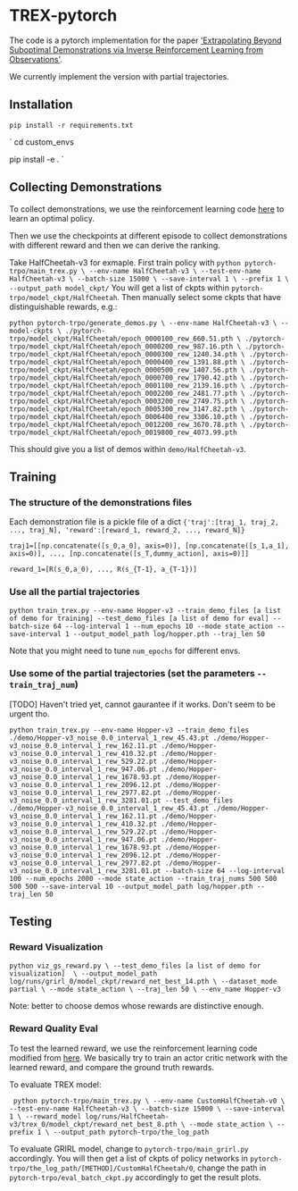 # TREX-pytorch

The code is a pytorch implementation for the paper ['Extrapolating Beyond Suboptimal Demonstrations via Inverse Reinforcement Learning from Observations'](https://arxiv.org/abs/1904.06387).

We currently implement the version with partial trajectories.

## Installation

`pip install -r requirements.txt`

`
cd custom_envs

pip install -e .
`

## Collecting Demonstrations

To collect demonstrations, we use the reinforcement learning code [here](https://github.com/ikostrikov/pytorch-trpo) to learn an optimal policy.

Then we use the checkpoints at different episode to collect demonstrations with different reward and then we can derive the ranking.

Take HalfCheetah-v3 for exmaple. First train policy with
`
python pytorch-trpo/main_trex.py \
  --env-name HalfCheetah-v3 \
  --test-env-name HalfCheetah-v3 \
  --batch-size 15000 \
  --save-interval 1 \
  --prefix 1 \
  --output_path model_ckpt/
`
You will get a list of ckpts within `pytorch-trpo/model_ckpt/HalfCheetah`. Then manually select some ckpts that have distinguishable rewards, e.g.:

`python pytorch-trpo/generate_demos.py \
  --env-name HalfCheetah-v3 \
  --model-ckpts \
  ./pytorch-trpo/model_ckpt/HalfCheetah/epoch_0000100_rew_660.51.pth \
  ./pytorch-trpo/model_ckpt/HalfCheetah/epoch_0000200_rew_987.16.pth \
  ./pytorch-trpo/model_ckpt/HalfCheetah/epoch_0000300_rew_1240.34.pth \
  ./pytorch-trpo/model_ckpt/HalfCheetah/epoch_0000400_rew_1391.88.pth \
  ./pytorch-trpo/model_ckpt/HalfCheetah/epoch_0000500_rew_1407.56.pth \
  ./pytorch-trpo/model_ckpt/HalfCheetah/epoch_0000700_rew_1790.42.pth \
  ./pytorch-trpo/model_ckpt/HalfCheetah/epoch_0001100_rew_2139.16.pth \
  ./pytorch-trpo/model_ckpt/HalfCheetah/epoch_0002200_rew_2481.77.pth \
  ./pytorch-trpo/model_ckpt/HalfCheetah/epoch_0003200_rew_2749.75.pth \
  ./pytorch-trpo/model_ckpt/HalfCheetah/epoch_0005300_rew_3147.82.pth \
  ./pytorch-trpo/model_ckpt/HalfCheetah/epoch_0006400_rew_3306.10.pth \
  ./pytorch-trpo/model_ckpt/HalfCheetah/epoch_0012200_rew_3670.78.pth \
  ./pytorch-trpo/model_ckpt/HalfCheetah/epoch_0019800_rew_4073.99.pth
`

This should give you a list of demos within `demo/HalfCheetah-v3`.

## Training

### The structure of the demonstrations files
Each demonstration file is a pickle file of a dict `{'traj':[traj_1, traj_2, ..., traj_N], 'reward':[reward_1, reward_2, ..., reward_N]}`

`traj1=[[np.concatenate([s_0,a_0], axis=0)], [np.concatenate([s_1,a_1], axis=0)], ..., [np.concatenate([s_T,dummy_action], axis=0)]]`

`reward_1=[R(s_0,a_0), ..., R(s_{T-1}, a_{T-1})]`


### Use all the partial trajectories 
<!-- 
`python train_trex.py --env-name Hopper-v3 --train_demo_files ./demo/Hopper-v3_noise_0.0_interval_1_rew_45.43.pt ./demo/Hopper-v3_noise_0.0_interval_1_rew_162.11.pt ./demo/Hopper-v3_noise_0.0_interval_1_rew_410.32.pt ./demo/Hopper-v3_noise_0.0_interval_1_rew_529.22.pt ./demo/Hopper-v3_noise_0.0_interval_1_rew_947.06.pt ./demo/Hopper-v3_noise_0.0_interval_1_rew_1678.93.pt ./demo/Hopper-v3_noise_0.0_interval_1_rew_2096.12.pt ./demo/Hopper-v3_noise_0.0_interval_1_rew_2977.82.pt ./demo/Hopper-v3_noise_0.0_interval_1_rew_3281.01.pt --test_demo_files ./demo/Hopper-v3_noise_0.0_interval_1_rew_45.43.pt ./demo/Hopper-v3_noise_0.0_interval_1_rew_162.11.pt ./demo/Hopper-v3_noise_0.0_interval_1_rew_410.32.pt ./demo/Hopper-v3_noise_0.0_interval_1_rew_529.22.pt ./demo/Hopper-v3_noise_0.0_interval_1_rew_947.06.pt ./demo/Hopper-v3_noise_0.0_interval_1_rew_1678.93.pt ./demo/Hopper-v3_noise_0.0_interval_1_rew_2096.12.pt ./demo/Hopper-v3_noise_0.0_interval_1_rew_2977.82.pt ./demo/Hopper-v3_noise_0.0_interval_1_rew_3281.01.pt --batch-size 64 --log-interval 100 --num_epochs 2000 --mode state_action --save-interval 10 --output_model_path log/hopper.pth --traj_len 50` -->


`python train_trex.py --env-name Hopper-v3 --train_demo_files [a list of demo for training] --test_demo_files [a list of demo for eval] --batch-size 64 --log-interval 1 --num_epochs 10 --mode state_action --save-interval 1 --output_model_path log/hopper.pth --traj_len 50`

Note that you might need to tune `num_epochs` for different envs.

### Use some of the partial trajectories (set the parameters `--train_traj_num`)
[TODO] Haven't tried yet, cannot gaurantee if it works. Don't seem to be urgent tho.

`python train_trex.py --env-name Hopper-v3 --train_demo_files ./demo/Hopper-v3_noise_0.0_interval_1_rew_45.43.pt ./demo/Hopper-v3_noise_0.0_interval_1_rew_162.11.pt ./demo/Hopper-v3_noise_0.0_interval_1_rew_410.32.pt ./demo/Hopper-v3_noise_0.0_interval_1_rew_529.22.pt ./demo/Hopper-v3_noise_0.0_interval_1_rew_947.06.pt ./demo/Hopper-v3_noise_0.0_interval_1_rew_1678.93.pt ./demo/Hopper-v3_noise_0.0_interval_1_rew_2096.12.pt ./demo/Hopper-v3_noise_0.0_interval_1_rew_2977.82.pt ./demo/Hopper-v3_noise_0.0_interval_1_rew_3281.01.pt --test_demo_files ./demo/Hopper-v3_noise_0.0_interval_1_rew_45.43.pt ./demo/Hopper-v3_noise_0.0_interval_1_rew_162.11.pt ./demo/Hopper-v3_noise_0.0_interval_1_rew_410.32.pt ./demo/Hopper-v3_noise_0.0_interval_1_rew_529.22.pt ./demo/Hopper-v3_noise_0.0_interval_1_rew_947.06.pt ./demo/Hopper-v3_noise_0.0_interval_1_rew_1678.93.pt ./demo/Hopper-v3_noise_0.0_interval_1_rew_2096.12.pt ./demo/Hopper-v3_noise_0.0_interval_1_rew_2977.82.pt ./demo/Hopper-v3_noise_0.0_interval_1_rew_3281.01.pt --batch-size 64 --log-interval 100 --num_epochs 2000 --mode state_action --train_traj_nums 500 500 500 500 --save-interval 10 --output_model_path log/hopper.pth --traj_len 50`





## Testing

### Reward Visualization


`python viz_gs_reward.py \
  --test_demo_files [a list of demo for visualization]  \
  --output_model_path log/runs/grirl_0/model_ckpt/reward_net_best_14.pth \
  --dataset_mode partial \
  --mode state_action \
  --traj_len 50 \
  --env_name Hopper-v3`

  
Note: better to choose demos whose rewards are distinctive enough.

### Reward Quality Eval



To test the learned reward, we use the reinforcement learning code modified from [here](https://github.com/ikostrikov/pytorch-trpo). We basically try to train an actor critic network with the learned reward, and compare the ground truth rewards.

To evaluate TREX model:

`
python pytorch-trpo/main_trex.py \
  --env-name CustomHalfCheetah-v0 \
  --test-env-name HalfCheetah-v3 \
  --batch-size 15000 \
  --save-interval 1 \
  --reward_model log/runs/HalfCheetah-v3/trex_0/model_ckpt/reward_net_best_8.pth \
  --mode state_action \
  --prefix 1 \
  --output_path pytorch-trpo/the_log_path`

To evaluate GRIRL model, change to `pytorch-trpo/main_grirl.py` accordingly.
You will then get a list of ckpts of policy networks in `pytorch-trpo/the_log_path/[METHOD]/CustomHalfCheetah/0`, change the path in `pytorch-trpo/eval_batch_ckpt.py` accordingly to get the result plots.

